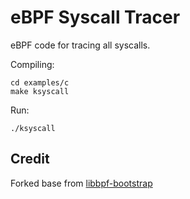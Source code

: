 # eBPF Syscall Tracer

eBPF code for tracing all syscalls.

Compiling:

```shell
cd examples/c
make ksyscall
```

Run:

```shell
./ksyscall
```

## Credit

Forked base from [libbpf-bootstrap](https://github.com/libbpf/libbpf-bootstrap/)
